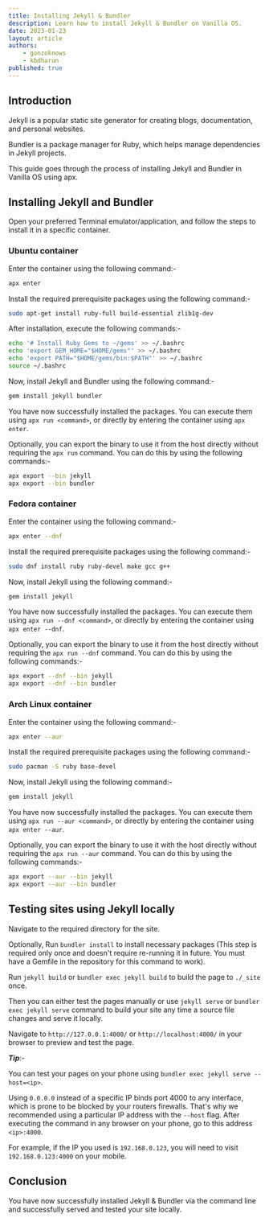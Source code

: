 ```yaml
---
title: Installing Jekyll & Bundler
description: Learn how to install Jekyll & Bundler on Vanilla OS.
date: 2023-01-23
layout: article
authors: 
    - gonzoknows
    - kbdharun
published: true
---
```


## Introduction

Jekyll is a popular static site generator for creating blogs, documentation, and personal websites.

Bundler is a package manager for Ruby, which helps manage dependencies in Jekyll projects.

This guide goes through the process of installing Jekyll and Bundler in Vanilla OS using apx.

## Installing Jekyll and Bundler

Open your preferred Terminal emulator/application, and follow the steps to install it in a specific container.

### Ubuntu container

Enter the container using the following command:-

```bash
apx enter
```

Install the required prerequisite packages using the following command:-

```bash
sudo apt-get install ruby-full build-essential zlib1g-dev
```

After installation, execute the following commands:-

```bash
echo '# Install Ruby Gems to ~/gems' >> ~/.bashrc
echo 'export GEM_HOME="$HOME/gems"' >> ~/.bashrc
echo 'export PATH="$HOME/gems/bin:$PATH"' >> ~/.bashrc
source ~/.bashrc
```

Now, install Jekyll and Bundler using the following command:-

```bash
gem install jekyll bundler
```

You have now successfully installed the packages. You can execute them using `apx run <command>`, or directly by entering the container using `apx enter`.

Optionally, you can export the binary to use it from the host directly without requiring the `apx run` command. You can do this by using the following commands:-

```bash
apx export --bin jekyll
apx export --bin bundler
```

### Fedora container

Enter the container using the following command:-

```bash
apx enter --dnf
```

Install the required prerequisite packages using the following command:-

```bash
sudo dnf install ruby ruby-devel make gcc g++
```

Now, install Jekyll using the following command:-

```bash
gem install jekyll
```

You have now successfully installed the packages. You can execute them using `apx run --dnf <command>`, or directly by entering the container using `apx enter --dnf`.

Optionally, you can export the binary to use it from the host directly without requiring the `apx run --dnf` command. You can do this by using the following commands:-

```bash
apx export --dnf --bin jekyll
apx export --dnf --bin bundler
```

### Arch Linux container

Enter the container using the following command:-

```bash
apx enter --aur
```

Install the required prerequisite packages using the following command:-

```bash
sudo pacman -S ruby base-devel
```

Now, install Jekyll using the following command:-

```bash
gem install jekyll
```

You have now successfully installed the packages. You can execute them using `apx run --aur <command>`, or directly by entering the container using `apx enter --aur`.

Optionally, you can export the binary to use it with the host directly without requiring the `apx run --aur` command. You can do this by using the following commands:-

```bash
apx export --aur --bin jekyll
apx export --aur --bin bundler
```

## Testing sites using Jekyll locally

Navigate to the required directory for the site.

Optionally, Run `bundler install` to install necessary packages (This step is required only once and doesn't require re-running it in future. You must have a Gemfile in the repository for this command to work).

Run `jekyll build` or `bundler exec jekyll build` to build the page to `./_site` once.

Then you can either test the pages manually or use `jekyll serve` or `bundler exec jekyll serve` command to build your site any time a source file changes and serve it locally.

Navigate to `http://127.0.0.1:4000/` or `http://localhost:4000/` in your browser to preview and test the page.

**_Tip_**:-

You can test your pages on your phone using `bundler exec jekyll serve --host=<ip>`.

Using `0.0.0.0` instead of a specific IP binds port 4000 to any interface, which is prone to be blocked by your routers firewalls. That's why we recommended using a particular IP address with the `--host` flag. After executing the command in any browser on your phone, go to this address `<ip>:4000`.

For example, if the IP you used is `192.168.0.123`, you will need to visit `192.168.0.123:4000` on your mobile.

## Conclusion

You have now successfully installed Jekyll & Bundler via the command line and successfully served and tested your site locally.
